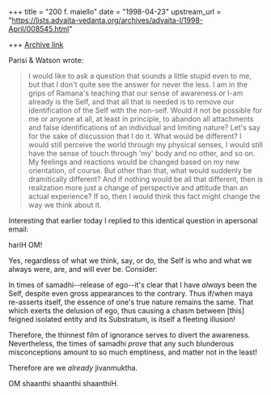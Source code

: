 +++
title = "200 f. maiello"
date = "1998-04-23"
upstream_url = "https://lists.advaita-vedanta.org/archives/advaita-l/1998-April/008545.html"

+++
[Archive link](https://lists.advaita-vedanta.org/archives/advaita-l/1998-April/008545.html)

Parisi & Watson wrote:

> I would like to ask a question that sounds a little stupid even to me,
> but that I don't quite see the answer for never the less. I am in the
> grips of Ramana's teaching that our sense of awareness or I-am already
> is the Self, and that all that is needed is to remove our identification
> of the Self with the non-self. Would it not be possible for me or anyone
> at all, at least in principle, to abandon all attachments and false
> identifications of an individual and limiting nature? Let's say for the
> sake of discussion that I do it. What would be different? I would still
> perceive the world through my physical senses, I would still have the
> sense of touch through 'my' body and no other, and so on. My feelings
> and reactions would be changed based on my new orientation, of course.
> But other than that, what would suddenly be dramitically different? And
> if nothing would be all that different, then is realization more just a
> change of perspective and attitude than an actual experience? If so,
> then I would think this fact might change the way we think about it.

Interesting that earlier today I replied to this identical question in
apersonal email:

hariH OM!

Yes, regardless of what we think, say, or do,
the Self is who and what we always were, are,
and will ever be.  Consider:

In times of samadhi--release of ego--it's clear
that I have *always* been the Self, despite even
gross appearances to the contrary.  Thus if/when
maya re-asserts itself, the essence of one's true
nature remains the same.  That which exerts the
delusion of ego, thus causing a chasm between
[this] feigned isolated entity and its Substratum,
is itself a fleeting illusion!

Therefore, the thinnest film of ignorance serves
to divert the awareness.  Nevertheless, the times
of samadhi *prove* that any such blunderous
misconceptions amount to so much emptiness,
and matter not in the least!

Therefore are we *already* jivanmuktha.

OM shaanthi shaanthi shaanthiH.

